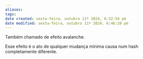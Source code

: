 ```yaml
---
aliases: 
tags: 
date created: sexta-feira, outubro 11º 2024, 6:32:54 pm
date modified: sexta-feira, outubro 11º 2024, 6:46:28 pm
---
```

Também chamado de efeito avalanche.

Esse efeito é o ato de qualquer mudança mínima causa num hash completamente diferente.